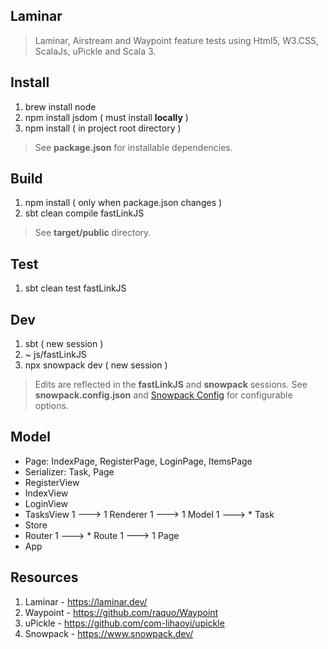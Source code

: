 Laminar
-------
>Laminar, Airstream and Waypoint feature tests using Html5, W3.CSS, ScalaJs, uPickle and Scala 3.

Install
-------
1. brew install node
2. npm install jsdom ( must install **locally** )
3. npm install ( in project root directory )
>See **package.json** for installable dependencies.

Build
-----
1. npm install ( only when package.json changes )
2. sbt clean compile fastLinkJS
>See **target/public** directory.

Test
----
1. sbt clean test fastLinkJS

Dev
---
1. sbt ( new session )
2. ~ js/fastLinkJS
3. npx snowpack dev ( new session )
>Edits are reflected in the **fastLinkJS** and **snowpack** sessions.
>See **snowpack.config.json** and [Snowpack Config](https://www.snowpack.dev/reference/configuration) for configurable options.

Model
-----
* Page: IndexPage, RegisterPage, LoginPage, ItemsPage
* Serializer: Task, Page
* RegisterView
* IndexView
* LoginView
* TasksView 1 ---> 1 Renderer 1 ---> 1 Model 1 ---> * Task
* Store
* Router 1 ---> * Route 1 ---> 1 Page
* App

Resources
---------
1. Laminar - https://laminar.dev/
2. Waypoint - https://github.com/raquo/Waypoint
3. uPickle - https://github.com/com-lihaoyi/upickle
4. Snowpack - https://www.snowpack.dev/